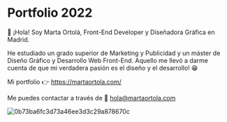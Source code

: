 # Portfolio 2022

 👋 ¡Hola! Soy Marta Ortolá, Front-End Developer y Diseñadora Gráfica en Madrid.

He estudiado un grado superior de Marketing y Publicidad y un máster de Diseño Gráfico y Desarrollo Web Front-End. Aquello me llevó a darme cuenta de que mi verdadera pasión es el diseño y el desarrollo! 😁

Mi portfolio 👉 https://martaortola.com/

Me puedes contactar a través de 📩 hola@martaortola.com

![0b73ba6fc3d73a46ee3d3c29a878670c](https://user-images.githubusercontent.com/107054627/174501388-a6fc5344-0598-474d-9c3f-e6f461e32f83.png)
